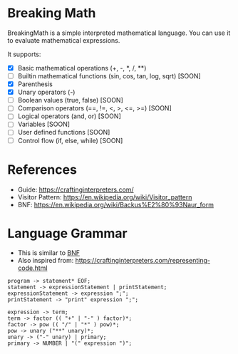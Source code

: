 # Breaking Math

BreakingMath is a simple interpreted mathematical language. You can use it to evaluate mathematical expressions.

It supports:
- [x] Basic mathematical operations (+, -, *, /, **)
- [ ] Builtin mathematical functions (sin, cos, tan, log, sqrt) [SOON]
- [x] Parenthesis
- [x] Unary operators (-)
- [ ] Boolean values (true, false) [SOON]
- [ ] Comparison operators (==, !=, <, >, <=, >=) [SOON]
- [ ] Logical operators (and, or) [SOON]
- [ ] Variables [SOON]
- [ ] User defined functions [SOON]
- [ ] Control flow (if, else, while) [SOON]

# References

- Guide: https://craftinginterpreters.com/
- Visitor Pattern: https://en.wikipedia.org/wiki/Visitor_pattern
- BNF: https://en.wikipedia.org/wiki/Backus%E2%80%93Naur_form

# Language Grammar

- This is similar to [BNF](https://en.wikipedia.org/wiki/Backus%E2%80%93Naur_form)
- Also inspired from: https://craftinginterpreters.com/representing-code.html

```text
program -> statement* EOF;
statement -> expressionStatement | printStatement;
expressionStatement -> expression ";";
printStatement -> "print" expression ";";

expression -> term;
term -> factor (( "+" | "-" ) factor)*;
factor -> pow (( "/" | "*" ) pow)*;
pow -> unary ("**" unary)*;
unary -> ("-" unary) | primary;
primary -> NUMBER | "(" expression ")";
```